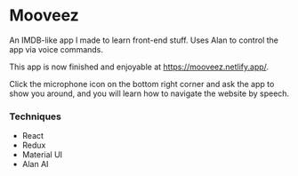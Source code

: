 # Mooveez

An IMDB-like app I made to learn front-end stuff. Uses Alan to control the app via voice commands.

This app is now finished and enjoyable at https://mooveez.netlify.app/.

Click the microphone icon on the bottom right corner and ask the app to show you around, and you will learn how to navigate the website by speech.


### Techniques

- React
- Redux
- Material UI
- Alan AI
